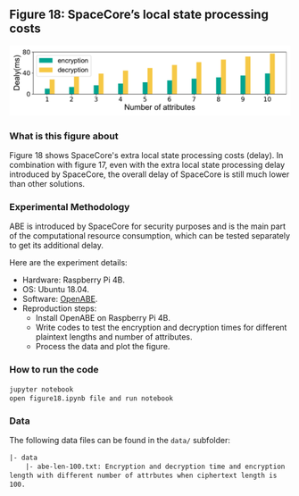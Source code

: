 ## Figure 18: SpaceCore’s local state processing costs

<div align=center><img src="./figure18.pdf" width=""></div>

### What is this figure about
Figure 18 shows SpaceCore's  extra local state processing costs (delay). 
In combination with figure 17, even with the extra local state processing delay introduced by SpaceCore, the overall delay of SpaceCore is still much lower than other solutions. 

### Experimental Methodology

ABE is introduced by SpaceCore for security purposes and is the main part of the computational resource consumption, which can be tested separately to get its additional delay.

Here are the experiment details:

+ Hardware: Raspberry Pi 4B. 
+ OS: Ubuntu 18.04.
+ Software: [OpenABE](https://github.com/zeutro/openabe).
+ Reproduction steps:
	+ Install OpenABE on Raspberry Pi 4B.
	+ Write codes to test the encryption and decryption times for different plaintext lengths and number of attributes.
	+ Process the data and plot the figure.

### How to run the code
```
jupyter notebook
open figure18.ipynb file and run notebook
```

### Data
The following data files can be found in the `data/` subfolder:

	|- data
		|- abe-len-100.txt: Encryption and decryption time and encryption length with different number of attrbutes when ciphertext length is 100.


